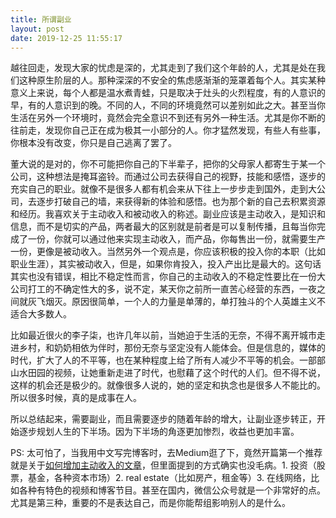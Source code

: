 ```yaml
---
title: 所谓副业
layout: post
date: 2019-12-25 11:55:17
---
```


越往回走，发现大家的忧虑是深的，尤其走到了我们这个年龄的人，尤其是处在我们这种原生阶层的人。那种深深的不安全的焦虑感渐渐的笼罩着每个人。其实某种意义上来说，每个人都是温水煮青蛙，只是取决于灶头的火烈程度，有的人意识的早，有的人意识到的晚。不同的人，不同的环境竟然可以差别如此之大。甚至当你生活在另外一个环境时，竟然会完全意识不到还有另外一种生活。尤其是你不断的往前走，发现你自己正在成为极其一小部分的人。你才猛然发现，有些人有些事，你根本没有改变，你只是自己逃离了罢了。

董大说的是对的，你不可能把你自己的下半辈子，把你的父母家人都寄生于某一个公司，这种想法是掩耳盗铃。而通过公司去获得自己的视野，技能和感悟，逐步的充实自己的职业。就像不是很多人都有机会来从下往上一步步走到国外，走到大公司，去逐步打破自己的墙，来获得新的体验和感悟。也为那个新的自己去积累资源和经历。我喜欢关于主动收入和被动收入的称述。副业应该是主动收入，是知识和信息，而不是切实的产品，两者最大的区别就是前者是可以复制传播，且每当你完成了一份，你就可以通过他来实现主动收入，而产品，你每售出一份，就需要生产一份，更像是被动收入。当然另外一个观点是，你应该积极的投入你的本职（比如职业生涯），其实被动收入，但是，如果你肯投入，投入产出比是最大的。这句话其实也没有错误，相比不稳定性而言，你自己的主动收入的不稳定性要比在一份大公司打工的不确定性大的多，说不定，某天你之前所一直苦心经营的东西，一夜之间就灰飞烟灭。原因很简单，一个人的力量是单薄的，单打独斗的个人英雄主义不适合大多数人。

比如最近很火的李子柒，也许几年以前，当她迫于生活的无奈，不得不离开城市走进乡村，和奶奶相依为伴时，那份无奈与坚定没有人能体会。但是信息的，媒体的时代，扩大了人的不平等，也在某种程度上给了所有人减少不平等的机会。一部部山水田园的视频，让她重新走进了时代，也慰藉了这个时代的人们。但不得不说，这样的机会还是极少的。就像很多人说的，她的坚定和执念也是很多人不能比的。所以很多时候，真的是成事在人。


所以总结起来，需要副业，而且需要逐步的随着年龄的增大，让副业逐步转正，开始逐步规划人生的下半场。因为下半场的角逐更加惨烈，收益也更加丰富。

PS: 太可怕了，当我用中文写完博客时，去Medium逛了下，竟然开篇第一个推荐就是关于[如何增加主动收入的文章](https://medium.com/better-marketing/how-to-create-a-passive-income-machine-cf2f8141a38b)，但里面提到的方式确实也没毛病。1. 投资（股票，基金，各种资本市场）2. real estate（比如房产，租金等）3. 在线网络，比如各种有特色的视频和博客节目。甚至在国内，微信公众号就是一个非常好的点。尤其是第三种，重要的不是表达自己，而是你能帮组影响别人的是什么。

